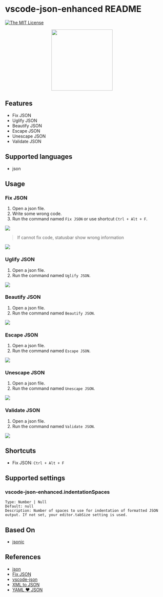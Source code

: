 # vscode-json-enhanced README

[![The MIT License](https://img.shields.io/badge/license-MIT-orange.svg?style=flat-square)](http://opensource.org/licenses/MIT)

<div align="center">
<img src="./images/icon.png" width='200'/>
</div>

## Features

- Fix JSON
- Uglify JSON
- Beautify JSON
- Escape JSON
- Unescape JSON
- Validate JSON

## Supported languages

- json

## Usage

### **Fix JSON**

1. Open a json file.
2. Write some wrong code.
3. Run the command named `Fix JSON` or use shortcut `Ctrl + Alt + F`.

![](./doc/images/001.gif)

> If cannot fix code, statusbar show wrong information

![](./doc/images/002.gif)

### **Uglify JSON**

1. Open a json file.
2. Run the command named `Uglify JSON`.

![](./doc/images/003.gif)

### **Beautify JSON**

1. Open a json file.
2. Run the command named `Beautify JSON`.

![](./doc/images/004.gif)

### **Escape JSON**

1. Open a json file.
2. Run the command named `Escape JSON`.

![](./doc/images/005.gif)

### **Unescape JSON**

1. Open a json file.
2. Run the command named `Unescape JSON`.

![](./doc/images/006.gif)

### **Validate JSON**

1. Open a json file.
2. Run the command named `Validate JSON`.

![](./doc/images/007.gif)

## Shortcuts

- Fix JSON: `Ctrl + Alt + F`

## Supported settings

### vscode-json-enhanced.indentationSpaces

```
Type: Number | Null
Default: null
Description: Number of spaces to use for indentation of formatted JSON output. If not set, your editor.tabSize setting is used.
```

## Based On

- [jsonic](https://github.com/rjrodger/jsonic)


## References

- [json](https://marketplace.visualstudio.com/items?itemName=ZainChen.json)
- [Fix JSON](https://marketplace.visualstudio.com/items?itemName=oliversturm.fix-json)
- [vscode-json](https://marketplace.visualstudio.com/items?itemName=andyyaldoo.vscode-json)
- [XML to JSON](https://marketplace.visualstudio.com/items?itemName=buianhthang.xml2json)
- [YAML ❤️ JSON](https://marketplace.visualstudio.com/items?itemName=hilleer.yaml-plus-json)
